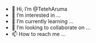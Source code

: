- 👋 Hi, I’m @TetehAruma
- 👀 I’m interested in ...
- 🌱 I’m currently learning ...
- 💞️ I’m looking to collaborate on ...
- 📫 How to reach me ...

<!---
TetehAruma/TetehAruma is a ✨ special ✨ repository because its `README.md` (this file) appears on your GitHub profile.
You can click the Preview link to take a look at your changes.
--->
